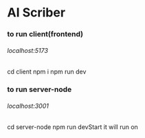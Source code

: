 # AI Scriber


### to run client(frontend)
###### localhost:5173
cd client
npm i
npm run dev


###  to run server-node
###### localhost:3001
cd server-node
npm run devStart
it will run on 
